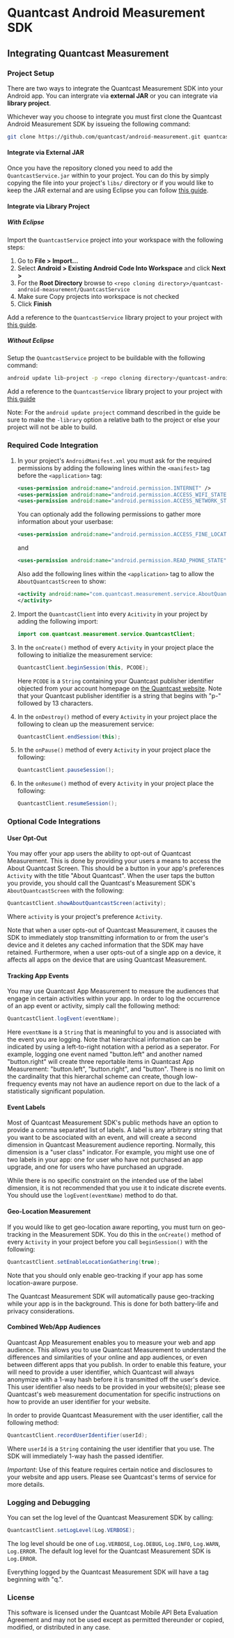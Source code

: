 # Quantcast Android Measurement SDK #

## Integrating Quantcast Measurement ##

### Project Setup ###

There are two ways to integrate the Quantcast Measurement SDK into your Android app. You can intergrate via **external JAR** or you can integrate via **library project**.

Whichever way you choose to integrate you must first clone the Quantcast Android Measurement SDK by issueing the following command:

``` bash
git clone https://github.com/quantcast/android-measurement.git quantcast-android-measurement
```

#### Integrate via External JAR ####

Once you have the repository cloned you need to add the `QuantcastService.jar` within to your project. You can do this by simply copying the file into your project's `libs/` directory or if you would like to keep the JAR external and are using Eclipse you can follow [this guide](http://developer.android.com/guide/faq/commontasks.html#addexternallibrary).

#### Integrate via Library Project ####

##### With Eclipse #####

Import the `QuantcastService` project into your workspace with the following steps:

1.	Go to **File > Import…**
2.	Select **Android > Existing Android Code Into Workspace** and click **Next >**
3.	For the **Root Directory** browse to `<repo cloning directory>/quantcast-android-measurement/QuantcastService`
4.	Make sure Copy projects into workspace is not checked
5.	Click **Finish**

Add a reference to the `QuantcastService` library project to your project with [this guide](http://developer.android.com/tools/projects/projects-eclipse.html#ReferencingLibraryProject).

##### Without Eclipse #####

Setup the `QuantcastService` project to be buildable with the following command:

``` bash
android update lib-project -p <repo cloning directory>/quantcast-android-measurement/QuantcastService/
```

Add a reference to the `QuantcastService` library project to your project with [this guide](http://developer.android.com/tools/projects/projects-cmdline.html#ReferencingLibraryProject)

Note: For the `android update project` command described in the guide be sure to make the `-library` option a relative bath to the project or else your project will not be able to build.

### Required Code Integration ###

1. 	In your project's `AndroidManifest.xml` you must ask for the required permissions by adding the following lines within the `<manifest>` tag before the `<application>` tag:

	``` xml
	<uses-permission android:name="android.permission.INTERNET" />
	<uses-permission android:name="android.permission.ACCESS_WIFI_STATE" />
	<uses-permission android:name="android.permission.ACCESS_NETWORK_STATE" />
	```
	
	You can optionaly add the following permissions to gather more information about your userbase:
	
	``` xml
	<uses-permission android:name="android.permission.ACCESS_FINE_LOCATION"/>
	```
	
	and
	
	``` xml
	<uses-permission android:name="android.permission.READ_PHONE_STATE" />
	```

	Also add the following lines within the `<application>` tag to allow the `AboutQuantcastScreen` to show:

	``` xml
	<activity android:name="com.quantcast.measurement.service.AboutQuantcastScreen" >
	</activity>
	```
2.	Import the `QuantcastClient` into every `Acitivity` in your project by adding the following import:

	``` java
	import com.quantcast.measurement.service.QuantcastClient;
	```
3.	In the `onCreate()` method of every `Activity` in your project place the following to initialize the measurement service:

	``` java
	QuantcastClient.beginSession(this, PCODE);
	```
	Here `PCODE` is a `String` containing your Quantcast publisher identifier objected from your account homepage on [the Quantcast website](http://www.quantcast.com "Quantcast.com"). Note that your Quantcast publisher identifier is a string that begins with "p-" followed by 13 characters.
	
4.	In the `onDestroy()` method of every `Activity` in your project place the following to clean up the measurement service:

	``` java
	QuantcastClient.endSession(this);
	```
	
5.	In the `onPause()` method of every `Activity` in your project place the following:

	``` java
	QuantcastClient.pauseSession();
	```
	
6.	In the `onResume()` method of every `Activity` in your project place the following:

	``` java
	QuantcastClient.resumeSession();
	```

### Optional Code Integrations ###

#### User Opt-Out ####

You may offer your app users the ability to opt-out of Quantcast Measurement. This is done by providing your users a means to access the About Quantcast Screen. This should be a button in your app's preferences `Activity` with the title "About Quantcast". When the user taps the button you provide, you should call the Quantcast's Measurement SDK's `AboutQuantcastScreen` with the following:

``` java
QuantcastClient.showAboutQuantcastScreen(activity);
```
	
Where `activity` is your project's preference `Activity`.
	
Note that when a user opts-out of Quantcast Measurement, it causes the SDK to immediately stop transmitting information to or from the user's device and it deletes any cached information that the SDK may have retained. Furthermore, when a user opts-out of a single app on a device, it affects all apps on the device that are using Quantcast Measurement.

#### Tracking App Events ####

You may use Quantcast App Measurement to measure the audiences that engage in certain activities within your app. In order to log the occurrence of an app event or activity, simply call the following method:

``` java
QuantcastClient.logEvent(eventName);
```

Here `eventName` is a `String` that is meaningful to you and is associated with the event you are logging. Note that hierarchical information can be indicated by using a left-to-right notation with a period as a seperator. For example, logging one event named "button.left" and another named "button.right" will create three reportable items in Quantcast App Measurement: "button.left", "button.right", and "button". There is no limit on the cardinality that this hierarchal scheme can create, though low-frequency events may not have an audience report on due to the lack of a statistically significant population.

#### Event Labels ####

Most of Quantcast Measurement SDK's public methods have an option to provide a comma separated list of labels. A label is any arbitrary string that you want to be ascociated with an event, and will create a second dimension in Quantcast Measurement audience reporting. Normally, this dimension is a "user class" indicator. For example, you might use one of two labels in your app: one for user who have not purchased an app upgrade, and one for users who have purchased an upgrade.

While there is no specific constraint on the intended use of the label dimension, it is not recommended that you use it to indicate discrete events. You should use the `logEvent(eventName)` method to do that.

#### Geo-Location Measurement ####

If you would like to get geo-location aware reporting, you must turn on geo-tracking in the Measurement SDK. You do this in the `onCreate()` method of every `Activity` in your project before you call `beginSession()` with the following:

``` java
QuantcastClient.setEnableLocationGathering(true);
```

Note that you should only enable geo-tracking if your app has some location-aware purpose.

The Quantcast Measurement SDK will automatically pause geo-tracking while your app is in the background. This is done for both battery-life and privacy considerations.

#### Combined Web/App Audiences ####

Quantcast App Measurement enables you to measure your web and app audience. This allows you to use Quantcast Measurement to understand the differences and similarities of your online and app audiences, or even between different apps that you publish. In order to enable this feature, your will need to provide a user identifier, which Quantcast will always anonymize with a 1-way hash before it is transmitted off the user's device. This user identifier also needs to be provided in your website(s); please see Quantcast's web measurement documentation for specific instructions on how to provide an user identifier for your website.

In order to provide Quantcast Measurement with the user identifier, call the following method:

``` java
QuantcastClient.recordUserIdentifier(userId);
```
Where `userId` is a `String` containing the user identifier that you use. The SDK will immediately 1-way hash the passed identifier.

*Important*: Use of this feature requires certain notice and disclosures to your website and app users. Please see Quantcast's terms of service for more details.

### Logging and Debugging ###

You can set the log level of the Quantcast Measurement SDK by calling:

``` java
QuantcastClient.setLogLevel(Log.VERBOSE);
```

The log level should be one of `Log.VERBOSE`, `Log.DEBUG`, `Log.INFO`, `Log.WARN`, `Log.ERROR`. The default log level for the Quantcast Measurement SDK is `Log.ERROR`.

Everything logged by the Quantcast Measurement SDK will have a tag beginning with "q.".

### License ###

This software is licensed under the Quantcast Mobile API Beta Evaluation Agreement and may not be used except as permitted thereunder or copied, modified, or distributed in any case.